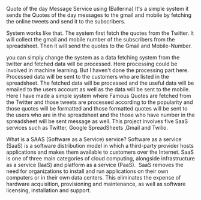 Quote of the day Message Service using (Ballerina)
It's a simple system it sends the Quotes of the day messages to the gmail and mobile by fetching the online tweets and send it to the subscribers.

System works like that.
The system first fetch the quotes from the Twitter.
It will collect the gmail and mobile number of the subscribers from the spreadsheet.
Then it will send the quotes to the Gmail and Mobile-Number.

you can simply change the system as a data fetching system from the twitter and fetched data will be processed. Here processing could be involved in machine learning. But I haven't done the processing part here. Processed data will be sent to the customers who are listed in the spreadsheet. The fetched data will be processed and the useful data will be emailed to the users account as well as the data will be sent to the mobile. 
Here I have made a simple system where Famous Quotes are fetched from the Twitter and those tweets are processed according to the popularity and those quotes will be formatted and those formatted quotes will be sent to the users who are in the spreadsheet and the those who have number in the spreadsheet will be sent message as well.
This project involves five SaaS services such as Twitter, Google SpreadSheets ,Gmail and Twilio.

What is a SAAS (Software as a Service) service?
Software as a service (SaaS) is a software distribution model in which a third-party provider hosts applications and makes them available to customers over the Internet. SaaS is one of three main categories of cloud computing, alongside infrastructure as a service (IaaS) and platform as a service (PaaS).
 SaaS removes the need for organizations to install and run applications on their own computers or in their own data centers. This eliminates the expense of hardware acquisition, provisioning and maintenance, as well as software licensing, installation and support.
